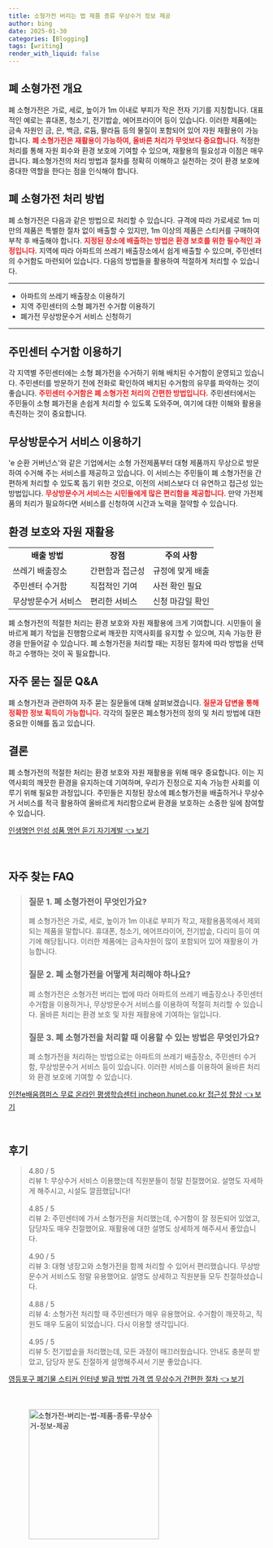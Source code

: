 ```yaml
---
title: 소형가전 버리는 법 제품 종류 무상수거 정보 제공
author: bing
date: 2025-01-30
categories: [Blogging]
tags: [writing]
render_with_liquid: false
---
```



<h2 id='폐 소형가전 개요'>폐 소형가전 개요</h2>

<p>폐 소형가전은 가로, 세로, 높이가 1m 이내로 부피가 작은 전자 기기를 지칭합니다. 대표적인 예로는 휴대폰, 청소기, 전기밥솥, 에어프라이어 등이 있습니다. 이러한 제품에는 금속 자원인 금, 은, 백금, 로듐, 팔라듐 등의 물질이 포함되어 있어 자원 재활용이 가능합니다. <b><span style="color: #ee2323;">폐 소형가전은 재활용이 가능하여, 올바른 처리가 무엇보다 중요합니다.</span></b> 적정한 처리를 통해 자원 회수와 환경 보호에 기여할 수 있으며, 재활용의 필요성과 이점은 매우 큽니다. 폐소형가전의 처리 방법과 절차를 정확히 이해하고 실천하는 것이 환경 보호에 중대한 역할을 한다는 점을 인식해야 합니다.</p>

<h2 id='폐 소형가전 처리 방법'>폐 소형가전 처리 방법</h2>

<p>폐 소형가전은 다음과 같은 방법으로 처리할 수 있습니다. 규격에 따라 가로세로 1m 미만의 제품은 특별한 절차 없이 배출할 수 있지만, 1m 이상의 제품은 스티커를 구매하여 부착 후 배출해야 합니다. <b><span style="color: #ee2323;">지정된 장소에 배출하는 방법은 환경 보호를 위한 필수적인 과정입니다.</span></b> 지역에 따라 아파트의 쓰레기 배출장소에서 쉽게 배출할 수 있으며, 주민센터의 수거함도 마련되어 있습니다. 다음의 방법들을 활용하여 적절하게 처리할 수 있습니다.</p>

<hr />

<ul>
    <li>아파트의 쓰레기 배출장소 이용하기</li>
    <li>지역 주민센터의 소형 폐가전 수거함 이용하기</li>
    <li>폐가전 무상방문수거 서비스 신청하기 </li>
</ul>

<hr />

<h2 id='주민센터 수거함 이용하기'>주민센터 수거함 이용하기</h2>

<p>각 지역별 주민센터에는 소형 폐가전을 수거하기 위해 배치된 수거함이 운영되고 있습니다. 주민센터를 방문하기 전에 전화로 확인하여 배치된 수거함의 유무를 파악하는 것이 좋습니다. <b><span style="color: #ee2323;">주민센터 수거함은 폐 소형가전 처리의 간편한 방법입니다.</span></b> 주민센터에서는 주민들이 소형 폐가전을 손쉽게 처리할 수 있도록 도와주며, 여기에 대한 이해와 활용을 촉진하는 것이 중요합니다.</p>

<h2 id='무상방문수거 서비스 이용하기'>무상방문수거 서비스 이용하기</h2>

<p>'e 순환 거버넌스'와 같은 기업에서는 소형 가전제품부터 대형 제품까지 무상으로 방문하여 수거해 주는 서비스를 제공하고 있습니다. 이 서비스는 주민들이 폐 소형가전을 간편하게 처리할 수 있도록 돕기 위한 것으로, 이전의 서비스보다 더 유연하고 접근성 있는 방법입니다. <b><span style="color: #ee2323;">무상방문수거 서비스는 시민들에게 많은 편리함을 제공합니다.</span></b> 만약 가전제품의 처리가 필요하다면 서비스를 신청하여 시간과 노력을 절약할 수 있습니다.</p>

<h2 id='환경 보호와 자원 재활용'>환경 보호와 자원 재활용</h2>

<table>
    <tr>
        <td style="text-align: center; height: 17px;"><b>배출 방법</b></td>
        <td style="text-align: center; height: 17px;"><b>장점</b></td>
        <td style="text-align: center; height: 17px;"><b>주의 사항</b></td>
    </tr>
    <tr>
        <td>쓰레기 배출장소</td>
        <td>간편함과 접근성</td>
        <td>규정에 맞게 배출</td>
    </tr>
    <tr>
        <td>주민센터 수거함</td>
        <td>직접적인 기여</td>
        <td>사전 확인 필요</td>
    </tr>
    <tr>
        <td>무상방문수거 서비스</td>
        <td>편리한 서비스</td>
        <td>신청 마감일 확인</td>
    </tr>
</table>

<p>폐 소형가전의 적절한 처리는 환경 보호와 자원 재활용에 크게 기여합니다. 시민들이 올바르게 폐기 작업을 진행함으로써 깨끗한 지역사회를 유지할 수 있으며, 지속 가능한 환경을 만들어갈 수 있습니다. 폐 소형가전을 처리할 때는 지정된 절차에 따라 방법을 선택하고 수행하는 것이 꼭 필요합니다.</p>

<h2 id='자주 묻는 질문 Q&A'>자주 묻는 질문 Q&A</h2>

<p>폐 소형가전과 관련하여 자주 묻는 질문들에 대해 살펴보겠습니다. <b><span style="color: #ee2323;">질문과 답변을 통해 정확한 정보 획득이 가능합니다.</span></b> 각각의 질문은 폐소형가전의 정의 및 처리 방법에 대한 중요한 이해를 돕고 있습니다.</p>

<h2 id='결론'>결론</h2>

<p>폐 소형가전의 적절한 처리는 환경 보호와 자원 재활용을 위해 매우 중요합니다. 이는 지역사회의 깨끗한 환경을 유지하는데 기여하며, 우리가 진정으로 지속 가능한 사회를 이루기 위해 필요한 과정입니다. 주민들은 지정된 장소에 폐소형가전을 배출하거나 무상수거 서비스를 적극 활용하여 올바르게 처리함으로써 환경을 보호하는 소중한 일에 참여할 수 있습니다.</p>


<p><a class="click-button" title="인생명언 인성 성품 명언 듣기 자기계발" href="https://24nara.github.io/posts/%EC%9D%B8%EC%83%9D%EB%AA%85%EC%96%B8-%EC%9D%B8%EC%84%B1-%EC%84%B1%ED%92%88-%EB%AA%85%EC%96%B8-%EB%93%A3%EA%B8%B0-%EC%9E%90%EA%B8%B0%EA%B3%84%EB%B0%9C/" rel="dofollow">인생명언 인성 성품 명언 듣기 자기계발 👈 보기</a></p><br>
<h2 id='자주_찾는_FAQ'>자주 찾는 FAQ</h2>
<div itemscope="" itemtype="https://schema.org/FAQPage"> 
<blockquote> 
<div itemscope="" itemprop="mainEntity" itemtype="https://schema.org/Question"> 
<h3 itemprop="name">질문 1. 폐 소형가전이 무엇인가요?</h3> 
<div itemscope="" itemprop="acceptedAnswer" itemtype="https://schema.org/Answer"> 
<span itemprop="text"> <p>폐 소형가전은 가로, 세로, 높이가 1m 이내로 부피가 작고, 재활용품목에서 제외되는 제품을 말합니다. 휴대폰, 청소기, 에어프라이어, 전기밥솥, 다리미 등이 여기에 해당됩니다. 이러한 제품에는 금속자원이 많이 포함되어 있어 재활용이 가능합니다.</p> </span> 
</div> 
</div> 

<div itemscope="" itemprop="mainEntity" itemtype="https://schema.org/Question"> 
<h3 itemprop="name">질문 2. 폐 소형가전을 어떻게 처리해야 하나요?</h3> 
<div itemscope="" itemprop="acceptedAnswer" itemtype="https://schema.org/Answer"> 
<span itemprop="text"> <p>폐 소형가전은 소형가전 버리는 법에 따라 아파트의 쓰레기 배출장소나 주민센터 수거함을 이용하거나, 무상방문수거 서비스를 이용하여 적절히 처리할 수 있습니다. 올바른 처리는 환경 보호 및 자원 재활용에 기여하는 일입니다.</p> </span> 
</div> 
</div> 

<div itemscope="" itemprop="mainEntity" itemtype="https://schema.org/Question"> 
<h3 itemprop="name">질문 3. 폐 소형가전을 처리할 때 이용할 수 있는 방법은 무엇인가요?</h3> 
<div itemscope="" itemprop="acceptedAnswer" itemtype="https://schema.org/Answer"> 
<span itemprop="text"> <p>폐 소형가전을 처리하는 방법으로는 아파트의 쓰레기 배출장소, 주민센터 수거함, 무상방문수거 서비스 등이 있습니다. 이러한 서비스를 이용하여 올바른 처리와 환경 보호에 기여할 수 있습니다.</p> </span> 
</div> 
</div> 
</blockquote> 
</div>
<p><a class="click-button" title="인천e배움캠퍼스 무료 온라인 평생학습센터 incheon.hunet.co.kr 접근성 향상" href="https://24nara.github.io/posts/%EC%9D%B8%EC%B2%9Ce%EB%B0%B0%EC%9B%80%EC%BA%A0%ED%8D%BC%EC%8A%A4-%EB%AC%B4%EB%A3%8C-%EC%98%A8%EB%9D%BC%EC%9D%B8-%ED%8F%89%EC%83%9D%ED%95%99%EC%8A%B5%EC%84%BC%ED%84%B0-incheon.hunet.co.kr-%EC%A0%91%EA%B7%BC%EC%84%B1-%ED%96%A5%EC%83%81/" rel="dofollow">인천e배움캠퍼스 무료 온라인 평생학습센터 incheon.hunet.co.kr 접근성 향상 👈 보기</a></p><br>
<h2 id='후기'>후기</h2>
<div itemscope itemtype="https://schema.org/Product">
  <blockquote>
  <div itemprop="review" itemscope itemtype="https://schema.org/Review">
      <div itemprop="reviewRating" itemscope itemtype="https://schema.org/Rating"> <span itemprop="ratingValue">4.80</span> / <span itemprop="bestRating">5</span> </div>
      <span itemprop="reviewBody">리뷰 1: 무상수거 서비스 이용했는데 직원분들이 정말 친절했어요. 설명도 자세하게 해주시고, 시설도 깔끔했답니다!</span>
  </div>
  <br>
  <div itemprop="review" itemscope itemtype="https://schema.org/Review">
      <div itemprop="reviewRating" itemscope itemtype="https://schema.org/Rating"> <span itemprop="ratingValue">4.85</span> / <span itemprop="bestRating">5</span> </div>
      <span itemprop="reviewBody">리뷰 2: 주민센터에 가서 소형가전을 처리했는데, 수거함이 잘 정돈되어 있었고, 담당자도 매우 친절했어요. 재활용에 대한 설명도 상세하게 해주셔서 좋았습니다.</span>
  </div>
  <br>
  <div itemprop="review" itemscope itemtype="https://schema.org/Review">
      <div itemprop="reviewRating" itemscope itemtype="https://schema.org/Rating"> <span itemprop="ratingValue">4.90</span> / <span itemprop="bestRating">5</span> </div>
      <span itemprop="reviewBody">리뷰 3: 대형 냉장고와 소형가전을 함께 처리할 수 있어서 편리했습니다. 무상방문수거 서비스도 정말 유용했어요. 설명도 상세하고 직원분들 모두 친절하셨습니다.</span>
  </div>
  <br>
  <div itemprop="review" itemscope itemtype="https://schema.org/Review">
      <div itemprop="reviewRating" itemscope itemtype="https://schema.org/Rating"> <span itemprop="ratingValue">4.88</span> / <span itemprop="bestRating">5</span> </div>
      <span itemprop="reviewBody">리뷰 4: 소형가전 처리할 때 주민센터가 매우 유용했어요. 수거함이 깨끗하고, 직원도 매우 도움이 되었습니다. 다시 이용할 생각입니다.</span>
  </div>
  <br>
  <div itemprop="review" itemscope itemtype="https://schema.org/Review">
      <div itemprop="reviewRating" itemscope itemtype="https://schema.org/Rating"> <span itemprop="ratingValue">4.95</span> / <span itemprop="bestRating">5</span> </div>
      <span itemprop="reviewBody">리뷰 5: 전기밥솥을 처리했는데, 모든 과정이 매끄러웠습니다. 안내도 충분히 받았고, 담당자 분도 친절하게 설명해주셔서 기분 좋았습니다.</span>
  </div>
  </blockquote>
</div>
<p><a class="click-button" title="영등포구 폐기물 스티커 인터넷 발급 방법 가격 앱 무상수거 간편한 절차" href="https://24nara.github.io/posts/%EC%98%81%EB%93%B1%ED%8F%AC%EA%B5%AC-%ED%8F%90%EA%B8%B0%EB%AC%BC-%EC%8A%A4%ED%8B%B0%EC%BB%A4-%EC%9D%B8%ED%84%B0%EB%84%B7-%EB%B0%9C%EA%B8%89-%EB%B0%A9%EB%B2%95-%EA%B0%80%EA%B2%A9-%EC%95%B1-%EB%AC%B4%EC%83%81%EC%88%98%EA%B1%B0-%EA%B0%84%ED%8E%B8%ED%95%9C-%EC%A0%88%EC%B0%A8/" rel="dofollow">영등포구 폐기물 스티커 인터넷 발급 방법 가격 앱 무상수거 간편한 절차 👈 보기</a></p><br>
<figure class="image"><img src="https://24nara.github.io/assets/img/thumbnail/소형가전-버리는-법-제품-종류-무상수거-정보-제공.webp" alt="소형가전-버리는-법-제품-종류-무상수거-정보-제공" width="256" height="256"></figure>